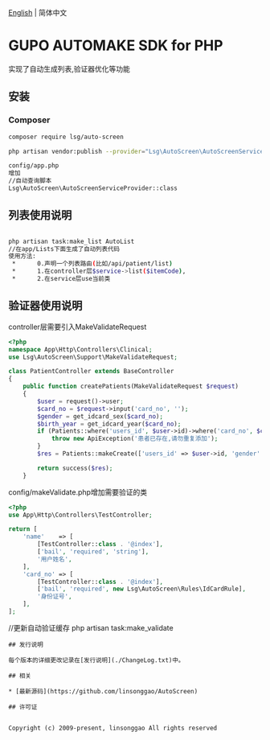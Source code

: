 [English](README.md) | 简体中文

# GUPO AUTOMAKE SDK for PHP
实现了自动生成列表,验证器优化等功能
## 安装

### Composer

```bash
composer require lsg/auto-screen

php artisan vendor:publish --provider="Lsg\AutoScreen\AutoScreenServiceProvider"

config/app.php
增加 
//自动查询脚本
Lsg\AutoScreen\AutoScreenServiceProvider::class
```


## 列表使用说明
```bash

php artisan task:make_list AutoList
//在app/Lists下面生成了自动列表代码
使用方法:
 *      0.声明一个列表路由(比如/api/patient/list)
 *      1.在controller层$service->list($itemCode),
 *      2.在service层use当前类

```

## 验证器使用说明
controller层需要引入MakeValidateRequest
```php  
<?php
namespace App\Http\Controllers\Clinical;
use Lsg\AutoScreen\Support\MakeValidateRequest;

class PatientController extends BaseController
{
    public function createPatients(MakeValidateRequest $request)
    {
        $user = request()->user;
        $card_no = $request->input('card_no', '');
        $gender = get_idcard_sex($card_no);
        $birth_year = get_idcard_year($card_no);
        if (Patients::where('users_id', $user->id)->where('card_no', $card_no)->exists()) {
            throw new ApiException('患者已存在,请勿重复添加');
        }
        $res = Patients::makeCreate(['users_id' => $user->id, 'gender' => $gender, 'birth_year' => $birth_year]);

        return success($res);
    }
```
config/makeValidate.php增加需要验证的类
```php  
<?php
use App\Http\Controllers\TestController;

return [
    'name'    => [
        [TestController::class . '@index'],
        ['bail', 'required', 'string'],
        '用户姓名',
    ],
    'card_no' => [
        [TestController::class . '@index'],
        ['bail', 'required', new Lsg\AutoScreen\Rules\IdCardRule],
        '身份证号',
    ],
];
```
//更新自动验证缓存
php artisan task:make_validate

```
## 发行说明

每个版本的详细更改记录在[发行说明](./ChangeLog.txt)中。

## 相关

* [最新源码](https://github.com/linsonggao/AutoScreen)

## 许可证


Copyright (c) 2009-present, linsonggao All rights reserved